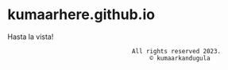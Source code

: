 # kumaarhere.github.io
   
   Hasta la vista! 
   
   
        
                                       
                                       
                                       All rights reserved 2023. 
                                            © kumaarkandugula    
